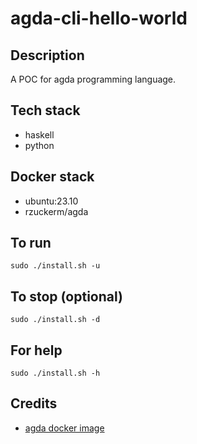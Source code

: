 # agda-cli-hello-world

## Description
A POC for agda programming language.

## Tech stack
- haskell
- python

## Docker stack
- ubuntu:23.10
- rzuckerm/agda

## To run
`sudo ./install.sh -u`

## To stop (optional)
`sudo ./install.sh -d`

## For help
`sudo ./install.sh -h`

## Credits
- [agda docker image](https://github.com/rzuckerm/agda-docker-image.git)